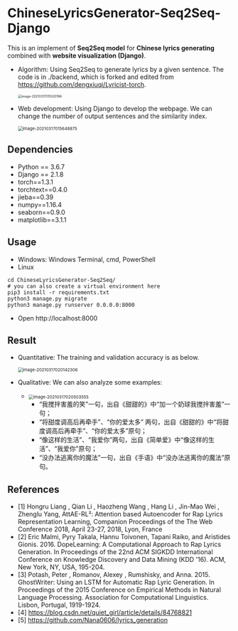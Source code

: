 # ChineseLyricsGenerator-Seq2Seq-Django

This is an implement of **Seq2Seq model** for **Chinese lyrics generating** combined with **website visualization (Django)**.

- Algorithm: Using Seq2Seq to generate lyrics by a given sentence. The code is in ./backend, which is forked and edited from https://github.com/dengxiuqi/Lyricist-torch.

  <img src="https://i.loli.net/2021/03/17/zsRJXTFKjmWevYk.png" alt="image-20210317015320194" style="zoom:50%;" />

- Web development: Using Django to develop the webpage. We can change the number of output sentences and the similarity index.

  <img src="https://i.loli.net/2021/03/17/vxiLpRWPISmYaMs.png" alt="image-20210317015648875" style="zoom: 67%;" />

## Dependencies

- Python == 3.6.7
- Django == 2.1.8
- torch==1.3.1
- torchtext==0.4.0
- jieba==0.39
- numpy==1.16.4
- seaborn==0.9.0
- matplotlib==3.1.1

## Usage

- Windows: Windows Terminal, cmd, PowerShell
- Linux

```
cd ChineseLyricsGenerator-Seq2Seq/
# you can also create a virtual environment here
pip3 install -r requirements.txt
python3 manage.py migrate
python3 manage.py runserver 0.0.0.0:8000
```

- Open http://localhost:8000

## Result

- Quantitative: The training and validation accuracy is as below.

  <img src="https://i.loli.net/2021/03/17/aonTbH8QxvFJqMm.png" alt="image-20210317020142306" style="zoom: 67%;" />

- Qualitative: We can also analyze some examples:

  - <img src="https://i.loli.net/2021/03/17/3AjV7UGL9YFONfq.png" alt="image-20210317020503555" style="zoom: 67%;" />

    

    - “我搅拌害羞的笑”一句，出自《甜甜的》中“加一个奶球我搅拌害羞”一句；
    - “将甜度调高后再牵手”、“你的爱太多” 两句，出自《甜甜的》中“将甜度调高后再牵手”、“你的爱太多”原句；
    - “像这样的生活”、“我爱你”两句，出自《简单爱》中“像这样的生活”、“我爱你”原句；
    - “没办法逃离你的魔法”一句，出自《手语》中“没办法逃离你的魔法”原句。

## References

- [1] Hongru Liang , Qian Li , Haozheng Wang , Hang Li , Jin-Mao Wei ,  Zhenglu Yang, AttAE-RL²: Attention based Autoencoder for Rap Lyrics  Representation Learning, Companion Proceedings of the The Web Conference  2018, April 23-27, 2018, Lyon, France
- [2] Eric Malmi, Pyry Takala, Hannu Toivonen, Tapani Raiko, and  Aristides Gionis. 2016. DopeLearning: A Computational Approach to Rap  Lyrics Generation. In Proceedings of the 22nd ACM SIGKDD International  Conference on Knowledge Discovery and Data Mining (KDD '16). ACM, New  York, NY, USA, 195-204.
- [3] Potash, Peter , Romanov, Alexey , Rumshisky, and Anna. 2015.  GhostWriter: Using an LSTM for Automatic Rap Lyric Generation. In  Proceedings of the 2015 Conference on Empirical Methods in Natural  Language Processing. Association for Computational Linguistics. Lisbon,  Portugal, 1919-1924.
- [4] https://blog.csdn.net/quiet_girl/article/details/84768821
- [5] https://github.com/Nana0606/lyrics_generation